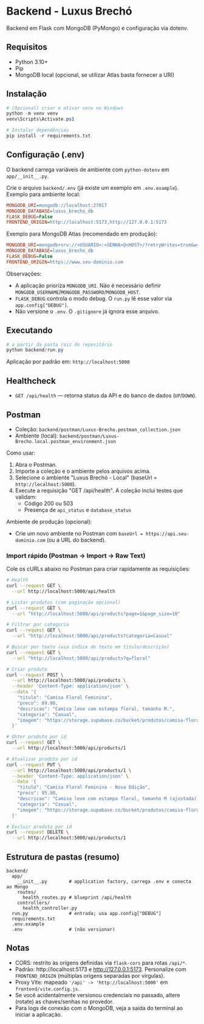 # Backend - Luxus Brechó

Backend em Flask com MongoDB (PyMongo) e configuração via dotenv.

## Requisitos
- Python 3.10+
- Pip
- MongoDB local (opcional, se utilizar Atlas basta fornecer a URI)

## Instalação
```powershell
# (Opcional) criar e ativar venv no Windows
python -m venv venv
venv\Scripts\Activate.ps1

# Instalar dependências
pip install -r requirements.txt
```

## Configuração (.env)
O backend carrega variáveis de ambiente com `python-dotenv` em `app/__init__.py`.

Crie o arquivo `backend/.env` (já existe um exemplo em `.env.example`). Exemplo para ambiente local:
```ini
MONGODB_URI=mongodb://localhost:27017
MONGODB_DATABASE=luxus_brecho_db
FLASK_DEBUG=False
FRONTEND_ORIGIN=http://localhost:5173,http://127.0.0.1:5173
```

Exemplo para MongoDB Atlas (recomendado em produção):
```ini
MONGODB_URI=mongodb+srv://<USUARIO>:<SENHA>@<HOST>/?retryWrites=true&w=majority&appName=Cluster0
MONGODB_DATABASE=luxus_brecho_db
FLASK_DEBUG=False
FRONTEND_ORIGIN=https://www.seu-dominio.com
```

Observações:
- A aplicação prioriza `MONGODB_URI`. Não é necessário definir `MONGODB_USERNAME`/`MONGODB_PASSWORD`/`MONGODB_HOST`.
- `FLASK_DEBUG` controla o modo debug. O `run.py` lê esse valor via `app.config["DEBUG"]`.
- Não versione o `.env`. O `.gitignore` já ignora esse arquivo.

## Executando
```powershell
# a partir da pasta raiz do repositório
python backend/run.py
```

Aplicação por padrão em: `http://localhost:5000`

## Healthcheck
- `GET /api/health` — retorna status da API e do banco de dados (`UP`/`DOWN`).

## Postman
- Coleção: `backend/postman/Luxus-Brecho.postman_collection.json`
- Ambiente (local): `backend/postman/Luxus-Brecho.local.postman_environment.json`

Como usar:
1. Abra o Postman.
2. Importe a coleção e o ambiente pelos arquivos acima.
3. Selecione o ambiente "Luxus Brechó - Local" (baseUrl = `http://localhost:5000`).
4. Execute a requisição "GET /api/health". A coleção inclui testes que validam:
   - Código 200 ou 503
   - Presença de `api_status` e `database_status`

Ambiente de produção (opcional):
- Crie um novo ambiente no Postman com `baseUrl = https://api.seu-dominio.com` (ou a URL do backend).

### Import rápido (Postman → Import → Raw Text)
Cole os cURLs abaixo no Postman para criar rapidamente as requisições:
```bash
# Health
curl --request GET \
  --url http://localhost:5000/api/health

# Listar produtos (com paginação opcional)
curl --request GET \
  --url "http://localhost:5000/api/products?page=1&page_size=10"

# Filtrar por categoria
curl --request GET \
  --url "http://localhost:5000/api/products?categoria=Casual"

# Buscar por texto (usa índice de texto em título/descrição)
curl --request GET \
  --url "http://localhost:5000/api/products?q=floral"

# Criar produto
curl --request POST \
  --url http://localhost:5000/api/products \
  --header 'Content-Type: application/json' \
  --data '{
    "titulo": "Camisa Floral Feminina",
    "preco": 89.90,
    "descricao": "Camisa leve com estampa floral, tamanho M.",
    "categoria": "Casual",
    "imagem": "https://storage.supabase.co/bucket/produtos/camisa-floral.jpg"
  }'

# Obter produto por id
curl --request GET \
  --url http://localhost:5000/api/products/1

# Atualizar produto por id
curl --request PUT \
  --url http://localhost:5000/api/products/1 \
  --header 'Content-Type: application/json' \
  --data '{
    "titulo": "Camisa Floral Feminina - Nova Edição",
    "preco": 95.90,
    "descricao": "Camisa leve com estampa floral, tamanho M (ajustada).",
    "categoria": "Casual",
    "imagem": "https://storage.supabase.co/bucket/produtos/camisa-floral-v2.jpg"
  }'

# Excluir produto por id
curl --request DELETE \
  --url http://localhost:5000/api/products/1
```

## Estrutura de pastas (resumo)
```
backend/
  app/
    __init__.py        # application factory, carrega .env e conecta ao Mongo
    routes/
      health_routes.py # blueprint /api/health
    controllers/
      health_controller.py
  run.py               # entrada; usa app.config["DEBUG"]
  requirements.txt
  .env.example
  .env                 # (não versionar)
```

## Notas
- CORS: restrito às origens definidas via `flask-cors` para rotas `/api/*`.
- Padrão: http://localhost:5173 e http://127.0.0.1:5173. Personalize com `FRONTEND_ORIGIN` (múltiplas origens separadas por vírgulas).
- Proxy Vite: mapeado `'/api' -> 'http://localhost:5000'` em `frontend/vite.config.js`.
- Se você acidentalmente versionou credenciais no passado, altere (rotate) as chaves/senhas no provedor.
- Para logs de conexão com o MongoDB, veja a saída do terminal ao iniciar a aplicação.
